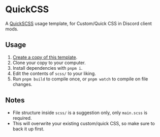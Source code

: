 [quickscss]:    https://github.com/Saltssaumure/QuickSCSS
[generate]:     https://github.com/Saltssaumure/QuickCSS/generate

# QuickCSS

A [QuickSCSS][quickscss] usage template, for Custom/Quick CSS in Discord client mods.

## Usage
1. [Create a copy of this template][generate].
2. Clone your copy to your computer.
3. Install dependencies with `pnpm i`.
4. Edit the contents of `scss/` to your liking.
5. Run `pnpm build` to compile once, or `pnpm watch` to compile on file changes.

## Notes
- File structure inside `scss/` is a suggestion only, only `main.scss` is required.
- This will overwrite your existing custom/quick CSS, so make sure to back it up first.